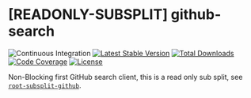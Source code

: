 # [READONLY-SUBSPLIT] github-search


![Continuous Integration](https://github.com/php-api-clients/github-search/workflows/Continuous%20Integration/badge.svg)
[![Latest Stable Version](https://poser.pugx.org/api-clients/github-search/v/stable.png)](https://packagist.org/packages/api-clients/github-search)
[![Total Downloads](https://poser.pugx.org/api-clients/github-search/downloads.png)](https://packagist.org/packages/api-clients/github-search)
[![Code Coverage](https://scrutinizer-ci.com/g/php-api-clients/github-search/badges/coverage.png?b==)](https://scrutinizer-ci.com/g/php-api-clients/github-search/?branch=)
[![License](https://poser.pugx.org/api-clients/github-search/license.png)](https://packagist.org/packages/api-clients/github-search)

Non-Blocking first GitHub search client, this is a read only sub split, see [`root-subsplit-github`](https://github.com/php-api-clients/root-subsplit-github).
